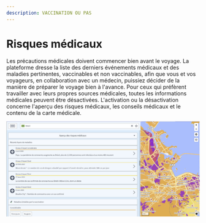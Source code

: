 ```yaml
---
description: VACCINATION OU PAS
---
```


# Risques médicaux

Les précautions médicales doivent commencer bien avant le voyage. La plateforme dresse la liste des derniers événements médicaux et des maladies pertinentes, vaccinables et non vaccinables, afin que vous et vos voyageurs, en collaboration avec un médecin, puissiez décider de la manière de préparer le voyage bien à l'avance. Pour ceux qui préfèrent travailler avec leurs propres sources médicales, toutes les informations médicales peuvent être désactivées. L'activation ou la désactivation concerne l'aperçu des risques médicaux, les conseils médicaux et le contenu de la carte médicale.

![](../.gitbook/assets/p44-img01_axa%20%283%29.jpg)

